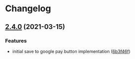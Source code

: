# Changelog

## [2.4.0](https://www.github.com/google-pay/google-pay-button/compare/v2.3.0...v2.4.0) (2021-03-15)


### Features

* initial save to google pay button implementation ([6b3f46f](https://www.github.com/google-pay/google-pay-button/commit/6b3f46f8fb6456693cc0f4c31baed7b8679bb624))
